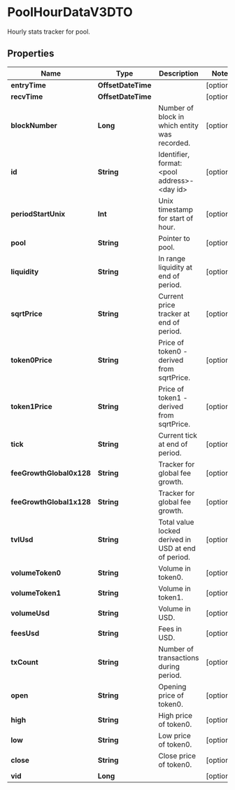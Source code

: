 

# PoolHourDataV3DTO

Hourly stats tracker for pool.

## Properties

Name | Type | Description | Notes
------------ | ------------- | ------------- | -------------
**entryTime** | **OffsetDateTime** |  |  [optional]
**recvTime** | **OffsetDateTime** |  |  [optional]
**blockNumber** | **Long** | Number of block in which entity was recorded. |  [optional]
**id** | **String** | Identifier, format: &lt;pool address&gt;-&lt;day id&gt; |  [optional]
**periodStartUnix** | **Int** | Unix timestamp for start of hour. |  [optional]
**pool** | **String** | Pointer to pool. |  [optional]
**liquidity** | **String** | In range liquidity at end of period. |  [optional]
**sqrtPrice** | **String** | Current price tracker at end of period. |  [optional]
**token0Price** | **String** | Price of token0 - derived from sqrtPrice. |  [optional]
**token1Price** | **String** | Price of token1 - derived from sqrtPrice. |  [optional]
**tick** | **String** | Current tick at end of period. |  [optional]
**feeGrowthGlobal0x128** | **String** | Tracker for global fee growth. |  [optional]
**feeGrowthGlobal1x128** | **String** | Tracker for global fee growth. |  [optional]
**tvlUsd** | **String** | Total value locked derived in USD at end of period. |  [optional]
**volumeToken0** | **String** | Volume in token0. |  [optional]
**volumeToken1** | **String** | Volume in token1. |  [optional]
**volumeUsd** | **String** | Volume in USD. |  [optional]
**feesUsd** | **String** | Fees in USD. |  [optional]
**txCount** | **String** | Number of transactions during period. |  [optional]
**open** | **String** | Opening price of token0. |  [optional]
**high** | **String** | High price of token0. |  [optional]
**low** | **String** | Low price of token0. |  [optional]
**close** | **String** | Close price of token0. |  [optional]
**vid** | **Long** |  |  [optional]



